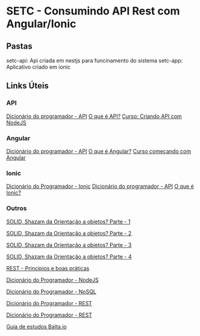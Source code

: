 
# SETC - Consumindo API Rest com Angular/Ionic

## Pastas

setc-api: Api criada em nestjs para funcinamento do sistema
setc-app: Aplicativo criado em ionic


## Links Úteis

### API

[Dicionário do programador - API](https://www.youtube.com/watch?v=vGuqKIRWosk)
[O que é API?](https://vertigo.com.br/o-que-e-api-entenda-de-uma-maneira-simples/)
[Curso: Criando API com NodeJS](https://www.youtube.com/watch?v=wDWdqlYxfcw&list=PLHlHvK2lnJndvvycjBqQAbgEDqXxKLoqn)

### Angular

[Dicionário do programador - API](https://www.youtube.com/watch?v=vGuqKIRWosk)
[O que é Angular?](https://blog.algaworks.com/o-que-e-angular/)
[Curso começando com Angular](https://www.youtube.com/watch?v=cxBnmqqcmws&list=PLHlHvK2lnJneQPfbOvUait1MtAoXeYhtL)

### Ionic

[Dicionário do Programador - Ionic](https://www.youtube.com/watch?v=5QqvO_9LPzQ&list=PLVc5bWuiFQ8GgKm5m0cZE6E02amJho94o&index=28)
[Dicionário do programador - API](https://www.youtube.com/watch?v=vGuqKIRWosk)
[O que é Ionic?](https://www.treinaweb.com.br/blog/o-que-e-ionic/)

### Outros

[SOLID, Shazam da Orientação a objetos? Parte - 1](https://medium.com/@thiago_chagas/solid-shazam-da-orienta%C3%A7%C3%A3o-a-objetos-62ef50b10da0)

[SOLID, Shazam da Orientação a objetos? Parte - 2](https://medium.com/@thiago_chagas/solid-shazam-da-orienta%C3%A7%C3%A3o-a-objetos-parte-2-830c04e290a6)

[SOLID, Shazam da Orientação a objetos? Parte - 3](https://medium.com/@thiago_chagas/solid-shazam-da-orienta%C3%A7%C3%A3o-a-objetos-parte-3-a743936d7cd4)

[SOLID, Shazam da Orientação a objetos? Parte - 4](https://medium.com/@thiago_chagas/solid-shazam-da-orienta%C3%A7%C3%A3o-a-objetos-parte-4-62aa111486aa)

[REST - Princípios e boas práticas](https://blog.caelum.com.br/rest-principios-e-boas-praticas/)

[Dicionário do Programador - NodeJS](https://www.youtube.com/watch?v=vYekSMBCCiM&list=PLVc5bWuiFQ8GgKm5m0cZE6E02amJho94o&index=37)

[Dicionário do Programador - NoSQL](https://www.youtube.com/watch?v=1B64oqE8PLs&list=PLVc5bWuiFQ8GgKm5m0cZE6E02amJho94o&index=38)

[Dicionário do Programador - REST](https://www.youtube.com/watch?v=S7MduKwvVGk&list=PLVc5bWuiFQ8GgKm5m0cZE6E02amJho94o&index=48)

[Dicionário do Programador - REST](https://www.youtube.com/watch?v=gmupEp468lY&list=PLVc5bWuiFQ8GgKm5m0cZE6E02amJho94o&index=54)

[Guia de estudos Balta.io](https://balta.io/guia)
